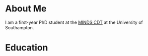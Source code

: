 

# About Me

I am a first-year PhD student at the [MINDS CDT](https://www.mindscdt.southampton.ac.uk) at the University of Southampton. 

# Education
